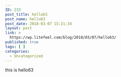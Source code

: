 ```yaml
---
ID: 233
post_title: hello63
post_name: hello63
post_date: 2018-03-07 15:21:34
layout: post
link: >
  https://wp.litefeel.com/blog/2018/03/07/hello63/
published: true
tags: [ ]
categories:
  - Uncategorized
---
```

this is hello63
